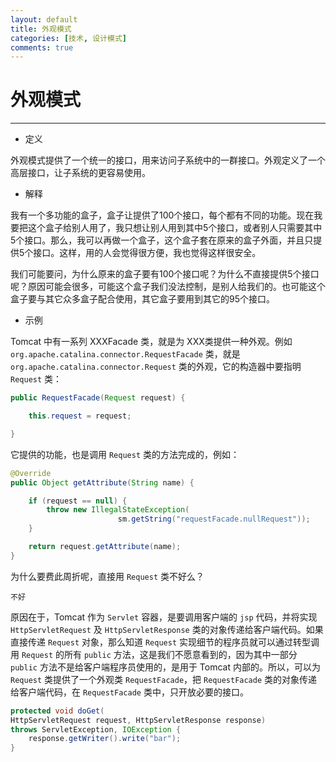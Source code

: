 ```yaml
---
layout: default
title: 外观模式
categories: [技术, 设计模式]
comments: true
---
```


# 外观模式

---

* 定义 

外观模式提供了一个统一的接口，用来访问子系统中的一群接口。外观定义了一个高层接口，让子系统的更容易使用。

* 解释

我有一个多功能的盒子，盒子让提供了100个接口，每个都有不同的功能。现在我要把这个盒子给别人用了，我只想让别人用到其中5个接口，或者别人只需要其中5个接口。那么，我可以再做一个盒子，这个盒子套在原来的盒子外面，并且只提供5个接口。这样，用的人会觉得很方便，我也觉得这样很安全。

我们可能要问，为什么原来的盒子要有100个接口呢？为什么不直接提供5个接口呢？原因可能会很多，可能这个盒子我们没法控制，是别人给我们的。也可能这个盒子要与其它众多盒子配合使用，其它盒子要用到其它的95个接口。


* 示例

Tomcat 中有一系列 XXXFacade 类，就是为 XXX类提供一种外观。例如 `org.apache.catalina.connector.RequestFacade` 类，就是 `org.apache.catalina.connector.Request` 类的外观，它的构造器中要指明 `Request` 类：

```java
public RequestFacade(Request request) {

    this.request = request;

}
```

它提供的功能，也是调用 `Request` 类的方法完成的，例如：

```java
@Override
public Object getAttribute(String name) {

    if (request == null) {
        throw new IllegalStateException(
                        sm.getString("requestFacade.nullRequest"));
    }

    return request.getAttribute(name);
}
```

为什么要费此周折呢，直接用 `Request` 类不好么？

```
不好
```

原因在于，Tomcat 作为 `Servlet` 容器，是要调用客户端的 `jsp` 代码，并将实现 `HttpServletRequest` 及 `HttpServletResponse` 类的对象传递给客户端代码。如果直接传递 `Request` 对象，那么知道 `Request` 实现细节的程序员就可以通过转型调用 `Request` 的所有 `public` 方法，这是我们不愿意看到的，因为其中一部分 `public` 方法不是给客户端程序员使用的，是用于 Tomcat 内部的。所以，可以为 `Request` 类提供了一个外观类 `RequestFacade`，把 `RequestFacade` 类的对象传递给客户端代码，在 `RequestFacade` 类中，只开放必要的接口。

```java
protected void doGet(
HttpServletRequest request, HttpServletResponse response) 
throws ServletException, IOException {
	response.getWriter().write("bar");
}
```




